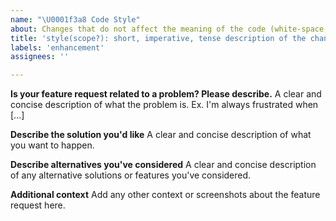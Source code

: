 ```yaml
---
name: "\U0001f3a8 Code Style"
about: Changes that do not affect the meaning of the code (white-space, formatting, missing semi-colons, etc).
title: 'style(scope?): short, imperative, tense description of the change'
labels: 'enhancement'
assignees: ''

---
```


**Is your feature request related to a problem? Please describe.**
A clear and concise description of what the problem is. Ex. I'm always frustrated when [...]

**Describe the solution you'd like**
A clear and concise description of what you want to happen.

**Describe alternatives you've considered**
A clear and concise description of any alternative solutions or features you've considered.

**Additional context**
Add any other context or screenshots about the feature request here.
